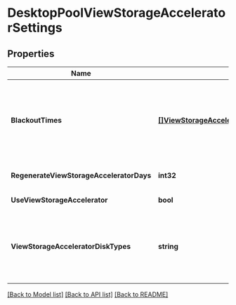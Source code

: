 # DesktopPoolViewStorageAcceleratorSettings

## Properties

Name | Type | Description | Notes
------------ | ------------- | ------------- | -------------
**BlackoutTimes** | [**[]ViewStorageAcceleratorBlackoutTimeSettings**](ViewStorageAcceleratorBlackoutTimeSettings.md) | A list of blackout times. Storage accelerator regeneration and machine disk space reclamation do not occur during blackout times. The same blackout policy applies to both operations. If unset, no blackout times are used. | [optional] 
**RegenerateViewStorageAcceleratorDays** | **int32** | How often to regenerate the View Storage Accelerator cache. Measured in Days. | [optional] 
**UseViewStorageAccelerator** | **bool** | Whether to use View Storage Accelerator. | [optional] 
**ViewStorageAcceleratorDiskTypes** | **string** | Disk types to enable for the View Storage Accelerator feature. This is only applicable to linked clone desktop pools. * OS_DISKS: OS disks. * OS_AND_PERSISTENT_DISKS: OS and persistent disks. | [optional] 

[[Back to Model list]](../README.md#documentation-for-models) [[Back to API list]](../README.md#documentation-for-api-endpoints) [[Back to README]](../README.md)


